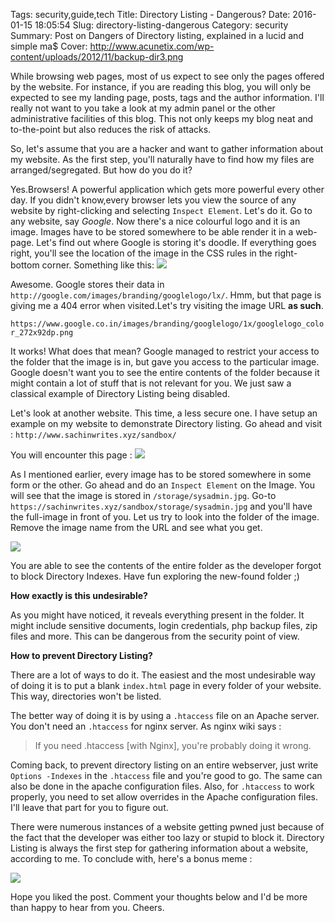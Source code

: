 Tags: security,guide,tech
Title: Directory Listing - Dangerous?
Date: 2016-01-15 18:05:54
Slug: directory-listing-dangerous
Category: security
Summary: Post on Dangers of Directory listing, explained in a lucid and simple ma$
Cover: http://www.acunetix.com/wp-content/uploads/2012/11/backup-dir3.png



While browsing web pages, most of us expect to see only the pages offered by the website. For instance, if you are reading this blog, you will only be expected to see my landing page, posts, tags and the author information. I'll really not want to you take a look at my admin panel or the other administrative facilities of this blog. This not only keeps my blog neat and to-the-point but also reduces the risk of attacks.

So, let's assume that you are a hacker and want to gather information about my website. As the first step, you'll naturally have to find how my files are arranged/segregated. But how do you do it?

Yes.Browsers! A powerful application which gets more powerful every other day. If you didn't know,every browser lets you view the source of any website by right-clicking and selecting `Inspect Element`. Let's do it. Go to any website, say *Google*. Now there's a nice colourful logo and it is an image. Images have to be stored somewhere to be able render it in a web-page. Let's find out where Google is storing it's doodle. If everything goes right, you'll see the location of the image in the CSS rules in the right-bottom corner. Something like this:
![](images/cssrule.png)

Awesome. Google stores their data in `http://google.com/images/branding/googlelogo/lx/`. Hmm, but that page is giving me a 404 error when visited.Let's try visiting the image URL **as such**.

`https://www.google.co.in/images/branding/googlelogo/1x/googlelogo_color_272x92dp.png`

It works! What does that mean? Google managed to restrict your access to the folder that the image is in, but gave you access to the particular image. Google doesn't want you to see the entire contents of the folder because it might contain a lot of stuff that is not relevant for you. We just saw a classical example of Directory Listing being disabled.

Let's look at another website. This time, a less secure one. I have setup an example on my website to demonstrate Directory listing. Go ahead and visit :
`http://www.sachinwrites.xyz/sandbox/`

You will encounter this page :
![](images/Screenshot-from-2016-01-15-22-56-00.png)

As I mentioned earlier, every image has to be stored somewhere in some form or the other. Go ahead and do an `Inspect Element` on the Image. You will see that the image is stored in `/storage/sysadmin.jpg`. Go-to `https://sachinwrites.xyz/sandbox/storage/sysadmin.jpg` and you'll have the full-image in front of you. Let us try to look into the folder of the image. Remove the image name from the URL and see what you get.

![](images/Screenshot-from-2016-01-15-23-01-03.png)

You are able to see the contents of the entire folder as the developer forgot to block Directory Indexes. Have fun exploring the new-found folder ;)

**How exactly is this undesirable?**

As you might have noticed, it reveals everything present in the folder. It might include sensitive documents, login credentials, php backup files, zip files and more. This can be dangerous from the security point of view.

**How to prevent Directory Listing?**

There are a lot of ways to do it. The easiest and the most undesirable way of doing it is to put a blank `index.html` page in every folder of your website. This way, directories won't be listed.

The better way of doing it is by using a `.htaccess` file on an Apache server. You don't need an `.htaccess` for nginx server. As nginx wiki says :
 > If you need .htaccess [with Nginx], you're probably doing it wrong.

Coming back, to prevent directory listing on an entire webserver, just write `Options -Indexes` in the `.htaccess` file and you're good to go.
The same can also be done in the apache configuration files. Also, for `.htaccess` to work properly, you need to set allow overrides in the Apache configuration files. I'll leave that part for you to figure out.

There were numerous instances of a website getting pwned just because of the fact that the developer was either too lazy or stupid to block it. Directory Listing is always the first step for gathering information about a website, according to me. To conclude with, here's a bonus meme :

![](images/bill.jpg)

Hope you liked the post. Comment your thoughts below and I'd be more than happy to hear from you. Cheers.
